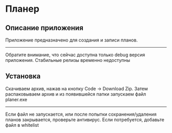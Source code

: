 # Планер

## Описание приложения

Приложение предназначено для создания и записи
планов.
___
Обратите внимание, что сейчас доступна только
debug версия приложения. Стабильные релизы временно
недоступны

## Установка

Скачиваем архив, нажав на кнопку Code ->
Download Zip.
Затем распаковываем архив и из появившейся папки
запускаем файл planer.exe
___
Если файл не запускается, или после попытки сохранения/удаления
планов закрывается, проверьте антивирус. Если потребуется,
добавьте файл в whitelist
